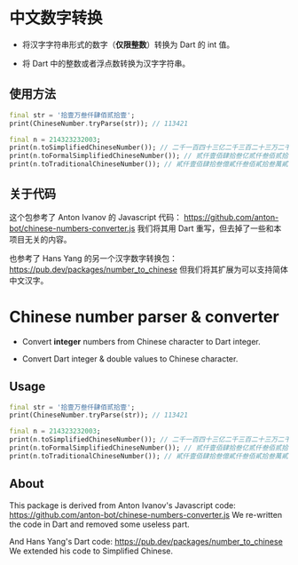 # 中文数字转换

- 将汉字字符串形式的数字（**仅限整数**）转换为 Dart 的 int 值。

- 将 Dart 中的整数或者浮点数转换为汉字字符串。

## 使用方法

```dart
final str = '拾壹万叁仟肆佰贰拾壹';
print(ChineseNumber.tryParse(str)); // 113421

final n = 214323232003;
print(n.toSimplifiedChineseNumber()); // 二千一百四十三亿二千三百二十三万二千零三
print(n.toFormalSimplifiedChineseNumber()); // 贰仟壹佰肆拾叁亿贰仟叁佰贰拾叁万贰仟零叁
print(n.toTraditionalChineseNumber()); // 貳仟壹佰肆拾叁億貳仟叁佰貳拾叁萬貳仟零叁
```

## 关于代码

这个包参考了 Anton Ivanov 的 Javascript 代码：
https://github.com/anton-bot/chinese-numbers-converter.js
我们将其用 Dart 重写，但去掉了一些和本项目无关的内容。

也参考了 Hans Yang 的另一个汉字数字转换包：
https://pub.dev/packages/number_to_chinese
但我们将其扩展为可以支持简体中文汉字。

# Chinese number parser & converter

- Convert **integer** numbers from Chinese character to Dart integer.

- Convert Dart integer & double values to Chinese character.

## Usage

```dart
final str = '拾壹万叁仟肆佰贰拾壹';
print(ChineseNumber.tryParse(str)); // 113421

final n = 214323232003;
print(n.toSimplifiedChineseNumber()); // 二千一百四十三亿二千三百二十三万二千零三
print(n.toFormalSimplifiedChineseNumber()); // 贰仟壹佰肆拾叁亿贰仟叁佰贰拾叁万贰仟零叁
print(n.toTraditionalChineseNumber()); // 貳仟壹佰肆拾叁億貳仟叁佰貳拾叁萬貳仟零叁
```

## About

This package is derived from Anton Ivanov's Javascript code:
https://github.com/anton-bot/chinese-numbers-converter.js
We re-written the code in Dart and removed some useless part.

And Hans Yang's Dart code:
https://pub.dev/packages/number_to_chinese
We extended his code to Simplified Chinese.
